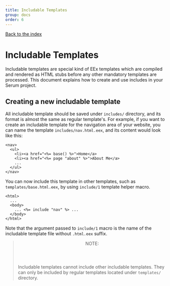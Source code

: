 ```yaml
---
title: Includable Templates
group: docs
order: 6
---
```


[Back to the index](%page:docs/index)

# Includable Templates

Includable templates are special kind of EEx templates which are compiled and
rendered as HTML stubs before any other mandatory templates are processed. This
document explains how to create and use includes in your Serum project.

## Creating a new includable template

All includable template should be saved under `includes/` directory, and its
format is almost the same as regular template's. For example, if you want to
create an includable template for the navigation area of your website, you can
name the template `includes/nav.html.eex`, and its content would look like this:

```
<nav>
  <ul>
    <li><a href="<%= base() %>">Home</a>
    <li><a href="<%= page "about" %>">About Me</a>
    ...
  </ul>
</nav>
```

You can now include this template in other templates, such as
`templates/base.html.eex`, by using `include/1` template helper macro.

```
<html>
  ...
  <body>
    ... <%= include "nav" %> ...
  </body>
</html>
```

Note that the argument passed to `include/1` macro is the name of the includable
template file without `.html.eex` suffix.

<blockquote class="note">
  <header>NOTE:</header>
  <p>Includable templates cannot include other includable templates. They can
  only be included by regular templates located under <code>templates/</code>
  directory.</p>
</blockquote>
